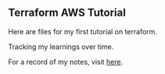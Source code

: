 ## Terraform AWS Tutorial

Here are files for my first tutorial on terraform.

Tracking my learnings over time.

For a record of my notes, visit [here](https://notes.waithaka.me/mynotes/terraform).
